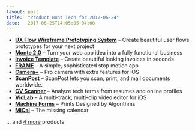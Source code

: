 ```yaml
---
layout: post
title:  "Product Hunt Tech for 2017-06-24"
date:   2017-06-25T14:05:05-04:00
---
```


* **[UX Flow Wireframe Prototyping System](https://www.producthunt.com/posts/ux-flow-wireframe-prototyping-system?utm_campaign=producthunt-api&utm_medium=api&utm_source=Application%3A+Daily+Digest+RSS+%28ID%3A+3202%29)** – Create beautiful user flows prototypes for your next project
* **[Monte 2.0](https://www.producthunt.com/posts/monte-2-0?utm_campaign=producthunt-api&utm_medium=api&utm_source=Application%3A+Daily+Digest+RSS+%28ID%3A+3202%29)** – Turn your web app idea into a fully functional business
* **[Invoice Template](https://www.producthunt.com/posts/invoice-template?utm_campaign=producthunt-api&utm_medium=api&utm_source=Application%3A+Daily+Digest+RSS+%28ID%3A+3202%29)** – Create beautiful looking invoices in seconds
* **[FRAME](https://www.producthunt.com/posts/frame-5?utm_campaign=producthunt-api&utm_medium=api&utm_source=Application%3A+Daily+Digest+RSS+%28ID%3A+3202%29)** – A simple, sophisticated stop motion app
* **[Camera+](https://www.producthunt.com/posts/camera?utm_campaign=producthunt-api&utm_medium=api&utm_source=Application%3A+Daily+Digest+RSS+%28ID%3A+3202%29)** – Pro camera with extra features for iOS
* **[ScanPost](https://www.producthunt.com/posts/scanpost?utm_campaign=producthunt-api&utm_medium=api&utm_source=Application%3A+Daily+Digest+RSS+%28ID%3A+3202%29)** – ScanPost lets you scan, print, and mail documents worldwide.
* **[CV Scanner](https://www.producthunt.com/posts/cv-scanner?utm_campaign=producthunt-api&utm_medium=api&utm_source=Application%3A+Daily+Digest+RSS+%28ID%3A+3202%29)** – Analyze tech terms from resumes and online profiles
* **[VidLab](https://www.producthunt.com/posts/vidlab?utm_campaign=producthunt-api&utm_medium=api&utm_source=Application%3A+Daily+Digest+RSS+%28ID%3A+3202%29)** – A multi-track, multi-clip video editor for iOS
* **[Machine Forms](https://www.producthunt.com/posts/machine-forms?utm_campaign=producthunt-api&utm_medium=api&utm_source=Application%3A+Daily+Digest+RSS+%28ID%3A+3202%29)** – Prints Designed by Algorithms
* **[MiCal](https://www.producthunt.com/posts/mical-2?utm_campaign=producthunt-api&utm_medium=api&utm_source=Application%3A+Daily+Digest+RSS+%28ID%3A+3202%29)** – The missing calendar

… and [4 more](https://www.producthunt.com/tech) products